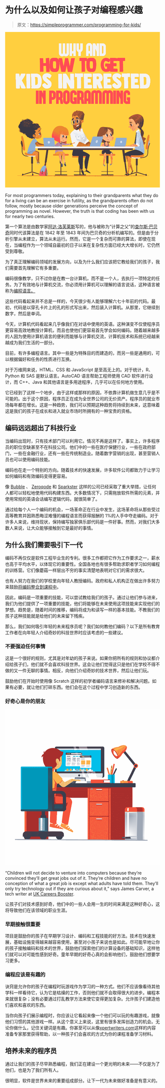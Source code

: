 # 为什么以及如何让孩子对编程感兴趣

> 原文：<https://simpleprogrammer.com/programming-for-kids/>

![](img/3ace2a2fbdedd826fc1704c6b56e5d12.png)

For most programmers today, explaining to their grandparents what they do for a living can be an exercise in futility, as the grandparents often do not follow, mostly because older generations perceive the concept of programming as novel. However, the truth is that coding has been with us for nearly two centuries.

第一个算法是由数学家[阿达·洛芙莱斯](https://en.wikipedia.org/wiki/Ada_Lovelace)写的，他与被称为“计算之父”的[查尔斯·巴贝奇](https://en.wikipedia.org/wiki/Charles_Babbage)同时代该算法是在 1842 年至 1843 年间为巴贝奇的分析机编写的。但是由于分析引擎从未建立，算法从未运行。然而，它是一个复杂而可靠的算法，即使在现在，当编程作为一个领域自最初的日子以来在复杂性方面已经大大增长时，它仍然受到尊敬。

为了真正理解编码领域的发展方向，以及为什么我们应该把它教给我们的孩子，我们需要首先理解它有多重要。

编码很像教学，只不过你是在教一台计算机，而不是一个人，去执行一项特定的任务。为了有效地与计算机交流，你必须用计算机可以理解的语言说话，这种语言被称为[编程语言。](https://simpleprogrammer.com/learn-any-programming-language/)

这些代码看起来并不总是一样的，今天很少有人能够理解六七十年前的代码。最初，代码是以穿孔卡片上的孔的形式写出来，然后装入计算机。从那里，它继续到数字，然后是单词。

今天，计算机代码看起来几乎像我们在对话中使用的英语。这种演变不仅使程序员更容易高效地教授计算机，而且也使他们更容易首先学会如何编码。随着越来越多的人因为使用计算机语言的便利而能够与计算机交流，计算机技术和系统已经越来越成为我们生活的一部分。

目前，有许多编程语言。其中一些是为特殊目的而建造的，而另一些是通用的，可以根据偏好和任务的性质进行互换。

对于万维网来说，HTML、CSS 和 JavaScript 是至高无上的。对于统计，R、Python 和 SAS 是默认语言。AutoCAD 语言帮助工程师使用 CAD 软件进行设计，而 C++、Java 和其他语言是多用途程序，几乎可以在任何地方使用。

它已经到了这样一个地步，由于这样或那样的原因，不依靠计算机做生意几乎是不可能的。出于这个原因，程序员正在成为全世界公司的无价资产。程序员的就业市场每年都在增长。这是一种趋势，我们可以预期这种趋势将持续到未来，这意味着这是我们的孩子在成长和进入就业市场时所拥有的一种宝贵的资格。

## 编码远远超出了科技行业

当编码出现时，只有技术部门可以利用它。情况不再是这样了。事实上，许多程序员的职位空缺甚至不在科技公司。他们中的一些在医疗保健行业，一些在政府部门，一些在金融行业，还有一些在传统制造业。随着数字营销的出现，甚至营销人员也可以使用编码技能。

编码也在走一个特别的方向。随着技术的快速发展，许多软件公司都致力于让学习如何编码和有效编码变得更容易。

像 [Bubble](https://bubble.is/) 、 [Zeroqode](https://zeroqode.com/) 和 [Sparkster](https://www.youtube.com/watch?v=13h0t34Olgw) 这样的公司已经采取了重大举措，让任何人都可以轻松地使用代码构建东西。大多数情况下，只需拖放软件所需的元素，并使用常规的英语会话编写逻辑代码，就很简单了。

通过给每个人一个编码的机会，一场革命正在行业中发生，这场革命将从那些受过高等教育并因熟悉晦涩难懂的编程语言而获得报酬的 1%的人手中夺走编码。对于许多人来说，维持现状，保持编写独家俱乐部代码是一件好事。然而，对我们大多数人来说，让大众能够接触到它是最好的事情。

## 为什么我们需要吸引下一代

编码不再仅仅是软件工程毕业生的专利。很多工作都把它作为工作要求之一，薪水也高于平均水平，以体现它的重要性。全国各地也有很多帮助求职者学习如何编程的训练营。它们像蘑菇一样层出不穷的事实清楚地表明对它们的需求很大。

也有人努力在我们的学校里向年轻人教授编码。政府和私人机构正在做出许多努力来鼓励[将编码整合到课程中](https://www.nytimes.com/2014/03/24/world/europe/adding-coding-to-the-curriculum.html)。

因此，编码是一项重要的技能，可以尝试教给我们的孩子。通过让他们参与进来，我们为他们提供了一项重要的技能，他们将能够在未来使用这项技能来实现他们的梦想。趋势是，随着时间的推移，编码将成为和读写一样的基本技能。不教我们的孩子这种技能就是给他们的未来留下残疾。

那么，我们如何吸引年轻的未来程序员呢？我们如何教他们编码？以下是所有教育工作者在向年轻人介绍奇妙的科技世界时应该考虑的一些建议。

### 不要强迫任何事情

这是一个很好的规则，尤其是对年幼的孩子来说。如果你把所有的规则和协议都介绍给孩子们，他们就不会喜欢科技世界。这会让他们觉得这只是他们在学校不得不做的又一件无聊的事情。相反，向他们介绍奇妙的技术世界，然后让他们玩。

鼓励他们在开始时使用像 Scratch 这样的初学者编码语言来修补和解决问题。如果有必要，就让他们打碎东西。他们会在这个过程中学习创造新的东西。

### 好奇心是你的朋友

![](img/b14c5123ad7cb04fc8aca346023c83a8.png)

“Children will not decide to venture into computers because they’re convinced they’ll get great jobs out of it. They’re children and have no conception of what a great job is except what adults have told them. They’ll only try technology out if they are curious about it,” says James Carver, a tech writer at [UK Careers Booster](https://uk.careersbooster.com/).

让孩子们对技术感到好奇，他们中的一些人会用一生的时间来满足这种好奇心，这将导致他们在该领域的职业生涯。

### 早期接触很重要

项目是鼓励你的孩子在早期学习设计、编码和工程技能的好方法。技术在快速发展，基础设施变得越来越容易使用，甚至对小孩子来说也是如此。尽可能早地让你的孩子接触编码和技术的世界，鼓励他们探索他们的计算设备的基础知识，这样他们就可以对可能性感到好奇。童年早期的好奇心真的会影响他们，鼓励他们想要学习更多。

### 编程应该是有趣的

诀窍是允许你的孩子在编程时玩游戏作为学习的一种方式。他们不应该像看待其他学科一样看待它，认为它是枯燥的工作，否则他们就不会取得很大的进步。编程本来就很复杂；没有必要通过打乱教学方法来使它变得更加复杂。允许孩子们建造他们喜欢和喜欢的东西。

当你向孩子们展示编程时，你应该让它看起来像一个他们可以玩的有趣游戏，就像他们习惯的其他游戏一样。从这个意义上来说，这里有很多发挥创造力的机会。无论你做什么，记住关键词是有趣。你甚至可以从像[xpertwriters.com](https://xpertwriters.com/)这样的内容准备专家那里获得帮助，以一种孩子们会喜欢的方式为你的课程准备学习材料。

## 培养未来的程序员

通过让我们的孩子尽早熟悉编程，我们正在建设一个更光明的未来——不仅是为了他们，也是为了我们所有人。

很明显，软件是世界未来的重要组成部分。让下一代为未来做好准备是有意义的。
